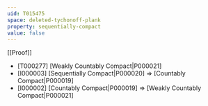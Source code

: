 ```yaml
---
uid: T015475
space: deleted-tychonoff-plank
property: sequentially-compact
value: false
---
```

[[Proof]]

* [T000277] [Weakly Countably Compact|P000021]
* [I000003] [Sequentially Compact|P000020] => [Countably Compact|P000019]
* [I000002] [Countably Compact|P000019] => [Weakly Countably Compact|P000021]

